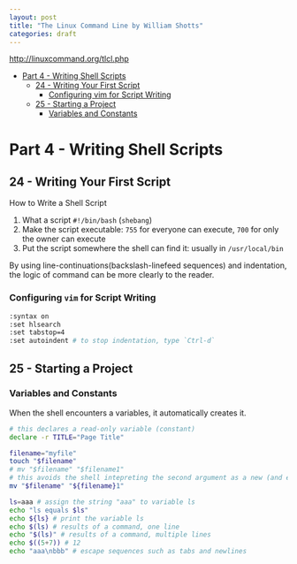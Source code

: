 ```yaml
---
layout: post
title: "The Linux Command Line by William Shotts"
categories: draft
---
```



http://linuxcommand.org/tlcl.php


- [Part 4 - Writing Shell Scripts](#part-4---writing-shell-scripts)
  - [24 - Writing Your First Script](#24---writing-your-first-script)
    - [Configuring vim for Script Writing](#configuring-vim-for-script-writing)
  - [25 - Starting a Project](#25---starting-a-project)
    - [Variables and Constants](#variables-and-constants)




# Part 4 - Writing Shell Scripts
## 24 - Writing Your First Script

How to Write a Shell Script
1. What a script `#!/bin/bash` (`shebang`)
2. Make the script executable: `755` for everyone can execute, `700` for only the owner can execute
3. Put the script somewhere the shell can find it: usually in `/usr/local/bin`

By using line-continuations(backslash-linefeed sequences) and indentation, the logic of command can be more clearly to the reader.

### Configuring `vim` for Script Writing
```sh
:syntax on 
:set hlsearch
:set tabstop=4
:set autoindent # to stop indentation, type `Ctrl-d`
```

## 25 - Starting a Project

### Variables and Constants

When the shell encounters a variables, it automatically creates it.

```sh
# this declares a read-only variable (constant)
declare -r TITLE="Page Title"
```

```sh
filename="myfile"
touch "$filename"
# mv "$filename" "$filename1"
# this avoids the shell intepreting the second argument as a new (and empty) variable
mv "$filename" "${filename}1"
```

```sh
ls=aaa # assign the string "aaa" to variable ls
echo "ls equals $ls"
echo ${ls} # print the variable ls
echo $(ls) # results of a command, one line
echo "$(ls)" # results of a command, multiple lines
echo $((5+7)) # 12
echo "aaa\nbbb" # escape sequences such as tabs and newlines
```